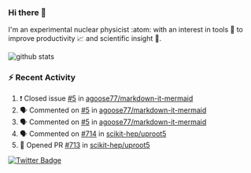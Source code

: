 ### Hi there 👋 

I'm an experimental nuclear physicist :atom: with an interest in tools :wrench: to improve productivity :chart_with_upwards_trend: and scientific insight :telescope:.

![github stats](https://github-readme-stats.vercel.app/api?username=agoose77&show_icons=true&hide_rank=true&hide_title=true&bg_color=30,e76445,904e95&text_color=efe3ec&icon_color=efe3ec)
<!--
**agoose77/agoose77** is a ✨ _special_ ✨ repository because its `README.md` (this file) appears on your GitHub profile.

Here are some ideas to get you started:

- 🔭 I’m currently working on ...
- 🌱 I’m currently learning ...
- 👯 I’m looking to collaborate on ...
- 🤔 I’m looking for help with ...
- 💬 Ask me about ...
- 📫 How to reach me: ...
- 😄 Pronouns: ...
- ⚡ Fun fact: ...
-->

### :zap: Recent Activity
<!--START_SECTION:activity-->
1. ❗️ Closed issue [#5](https://github.com/agoose77/markdown-it-mermaid/issues/5) in [agoose77/markdown-it-mermaid](https://github.com/agoose77/markdown-it-mermaid)
2. 🗣 Commented on [#5](https://github.com/agoose77/markdown-it-mermaid/issues/5) in [agoose77/markdown-it-mermaid](https://github.com/agoose77/markdown-it-mermaid)
3. 🗣 Commented on [#5](https://github.com/agoose77/markdown-it-mermaid/issues/5) in [agoose77/markdown-it-mermaid](https://github.com/agoose77/markdown-it-mermaid)
4. 🗣 Commented on [#714](https://github.com/scikit-hep/uproot5/issues/714) in [scikit-hep/uproot5](https://github.com/scikit-hep/uproot5)
5. 💪 Opened PR [#713](https://github.com/scikit-hep/uproot5/pull/713) in [scikit-hep/uproot5](https://github.com/scikit-hep/uproot5)
<!--END_SECTION:activity-->


[![Twitter Badge](https://img.shields.io/twitter/follow/agoose77?style=flat-square&logo=Twitter&logoColor=white&color=cornflowerblue)](https://twitter.com/agoose77)
